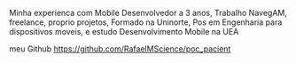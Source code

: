 Minha experienca com Mobile
Desenvolvedor a 3 anos,
Trabalho NavegAM, freelance, proprio projetos,
Formado na Uninorte, Pos em Engenharia para dispositivos moveis, e estudo Desenvolvimento Mobile na UEA

meu Github
https://github.com/RafaelMScience/poc_pacient
